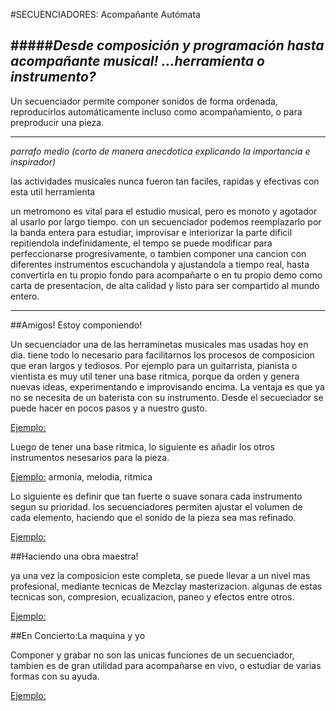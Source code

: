#SECUENCIADORES: Acompañante Autómata


#####*Desde composición y programación hasta acompañante musical! ...herramienta o instrumento?*
----
Un secuenciador  permite componer sonidos de forma ordenada, reproducirlos automáticamente
incluso como acompañamiento, o para preproducir una pieza. 

----

*parrafo medio (corto de manera anecdotica explicando la importancia e inspirador)*

las actividades musicales nunca fueron tan faciles, rapidas y efectivas con esta util herramienta 

un metromono es vital para el estudio musical, pero es monoto y agotador al usarlo por largo tiempo.
con un secuenciador podemos reemplazarlo por la banda entera para estudiar, improvisar e interiorizar 
la parte dificil repitiendola indefinidamente, el tempo se puede modificar para perfeccionarse progresivamente, o tambien componer una cancion con diferentes instrumentos escuchandola y ajustandola a tiempo real, hasta convertirla en tu propio fondo para acompañarte o en tu propio demo como carta de presentacion, de alta calidad y listo para ser compartido al mundo entero.

----

##Amigos!  Estoy componiendo!

Un secuenciador una de las herraminetas musicales mas usadas hoy en dia. tiene todo lo necesario para facilitarnos los procesos de composicion que eran largos y tediosos.
Por ejemplo para un guitarrista, pianista o vientista es muy util tener una base ritmica, porque da orden y genera nuevas ideas, experimentando e improvisando encima.
La ventaja es que ya no se necesita de un baterista con su instrumento. Desde el secueciador se puede hacer en pocos pasos y a nuestro gusto.

[Ejemplo:]()

Luego de tener una base ritmica, lo siguiente es añadir los otros instrumentos nesesarios para la pieza. 

[Ejemplo:]()  armonia, melodia, ritmica

Lo siguiente es definir que tan fuerte o suave sonara cada instrumento segun su prioridad. los secuenciadores permiten ajustar el volumen de cada elemento, haciendo que el sonido de la pieza sea mas refinado.


[Ejemplo:]()


##Haciendo una obra maestra!

ya una vez la composicion este completa, se puede llevar a un nivel mas profesional, mediante tecnicas de Mezclay masterizacion. algunas de estas tecnicas son, compresion, ecualizacion, paneo y efectos entre otros.

[Ejemplo:]()




##En Concierto:La maquina y yo

Componer y grabar no son las unicas funciones de un secuenciador, tambien es de gran utilidad para acompañarse en vivo, o estudiar de varias formas con su ayuda.





 [Ejemplo:]()

